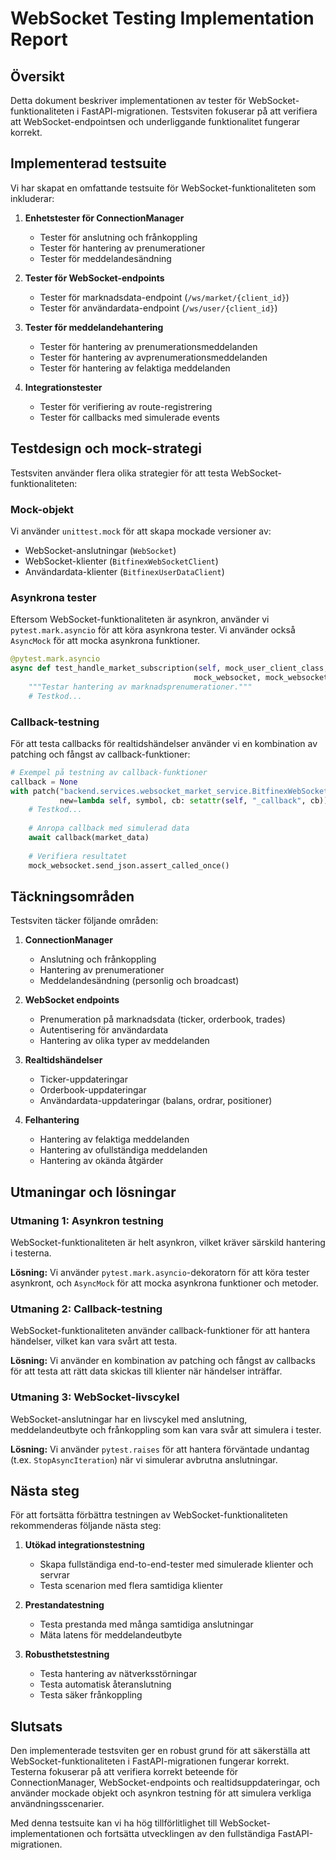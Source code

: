 # WebSocket Testing Implementation Report

## Översikt

Detta dokument beskriver implementationen av tester för WebSocket-funktionaliteten i FastAPI-migrationen. Testsviten fokuserar på att verifiera att WebSocket-endpointsen och underliggande funktionalitet fungerar korrekt.

## Implementerad testsuite

Vi har skapat en omfattande testsuite för WebSocket-funktionaliteten som inkluderar:

1. **Enhetstester för ConnectionManager**
   - Tester för anslutning och frånkoppling
   - Tester för hantering av prenumerationer
   - Tester för meddelandesändning

2. **Tester för WebSocket-endpoints**
   - Tester för marknadsdata-endpoint (`/ws/market/{client_id}`)
   - Tester för användardata-endpoint (`/ws/user/{client_id}`)

3. **Tester för meddelandehantering**
   - Tester för hantering av prenumerationsmeddelanden
   - Tester för hantering av avprenumerationsmeddelanden
   - Tester för hantering av felaktiga meddelanden

4. **Integrationstester**
   - Tester för verifiering av route-registrering
   - Tester för callbacks med simulerade events

## Testdesign och mock-strategi

Testsviten använder flera olika strategier för att testa WebSocket-funktionaliteten:

### Mock-objekt

Vi använder `unittest.mock` för att skapa mockade versioner av:

- WebSocket-anslutningar (`WebSocket`)
- WebSocket-klienter (`BitfinexWebSocketClient`)
- Användardata-klienter (`BitfinexUserDataClient`)

### Asynkrona tester

Eftersom WebSocket-funktionaliteten är asynkron, använder vi `pytest.mark.asyncio` för att köra asynkrona tester. Vi använder också `AsyncMock` för att mocka asynkrona funktioner.

```python
@pytest.mark.asyncio
async def test_handle_market_subscription(self, mock_user_client_class, mock_get_client, 
                                         mock_websocket, mock_websocket_client):
    """Testar hantering av marknadsprenumerationer."""
    # Testkod...
```

### Callback-testning

För att testa callbacks för realtidshändelser använder vi en kombination av patching och fångst av callback-funktioner:

```python
# Exempel på testning av callback-funktioner
callback = None
with patch("backend.services.websocket_market_service.BitfinexWebSocketClient.subscribe_ticker", 
           new=lambda self, symbol, cb: setattr(self, "_callback", cb)):
    # Testkod...
    
    # Anropa callback med simulerad data
    await callback(market_data)
    
    # Verifiera resultatet
    mock_websocket.send_json.assert_called_once()
```

## Täckningsområden

Testsviten täcker följande områden:

1. **ConnectionManager**
   - Anslutning och frånkoppling
   - Hantering av prenumerationer
   - Meddelandesändning (personlig och broadcast)

2. **WebSocket endpoints**
   - Prenumeration på marknadsdata (ticker, orderbook, trades)
   - Autentisering för användardata
   - Hantering av olika typer av meddelanden

3. **Realtidshändelser**
   - Ticker-uppdateringar
   - Orderbook-uppdateringar
   - Användardata-uppdateringar (balans, ordrar, positioner)

4. **Felhantering**
   - Hantering av felaktiga meddelanden
   - Hantering av ofullständiga meddelanden
   - Hantering av okända åtgärder

## Utmaningar och lösningar

### Utmaning 1: Asynkron testning

WebSocket-funktionaliteten är helt asynkron, vilket kräver särskild hantering i testerna. 

**Lösning:** Vi använder `pytest.mark.asyncio`-dekoratorn för att köra tester asynkront, och `AsyncMock` för att mocka asynkrona funktioner och metoder.

### Utmaning 2: Callback-testning

WebSocket-funktionaliteten använder callback-funktioner för att hantera händelser, vilket kan vara svårt att testa.

**Lösning:** Vi använder en kombination av patching och fångst av callbacks för att testa att rätt data skickas till klienter när händelser inträffar.

### Utmaning 3: WebSocket-livscykel

WebSocket-anslutningar har en livscykel med anslutning, meddelandeutbyte och frånkoppling som kan vara svår att simulera i tester.

**Lösning:** Vi använder `pytest.raises` för att hantera förväntade undantag (t.ex. `StopAsyncIteration`) när vi simulerar avbrutna anslutningar.

## Nästa steg

För att fortsätta förbättra testningen av WebSocket-funktionaliteten rekommenderas följande nästa steg:

1. **Utökad integrationstestning**
   - Skapa fullständiga end-to-end-tester med simulerade klienter och servrar
   - Testa scenarion med flera samtidiga klienter

2. **Prestandatestning**
   - Testa prestanda med många samtidiga anslutningar
   - Mäta latens för meddelandeutbyte

3. **Robusthetstestning**
   - Testa hantering av nätverksstörningar
   - Testa automatisk återanslutning
   - Testa säker frånkoppling

## Slutsats

Den implementerade testsviten ger en robust grund för att säkerställa att WebSocket-funktionaliteten i FastAPI-migrationen fungerar korrekt. Testerna fokuserar på att verifiera korrekt beteende för ConnectionManager, WebSocket-endpoints och realtidsuppdateringar, och använder mockade objekt och asynkron testning för att simulera verkliga användningsscenarier.

Med denna testsuite kan vi ha hög tillförlitlighet till WebSocket-implementationen och fortsätta utvecklingen av den fullständiga FastAPI-migrationen. 